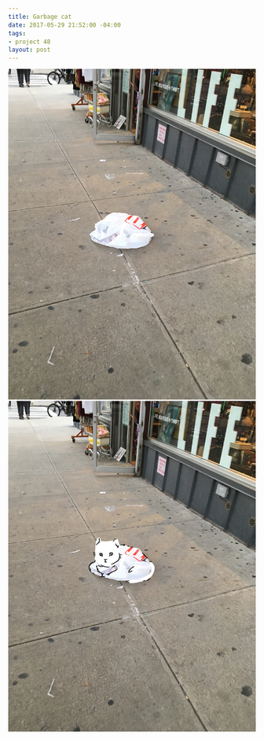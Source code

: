 ```yaml
---
title: Garbage cat
date: 2017-05-29 21:52:00 -04:00
tags:
- project 48
layout: post
---
```


<div class="cols">
	<div class="col col-xs-12 col-md-6">
		<img src="/assets/2017-05-29-garbage-cat-01.jpg" alt="A photo of a trash bag" />
	</div>
	<div class="col col-xs-12 col-md-6">
        <img src="/assets/2017-05-29-garbage-cat-02.jpg" alt="A photo of a trash bag, except now the bag is a cat" />
	</div>
</div>
